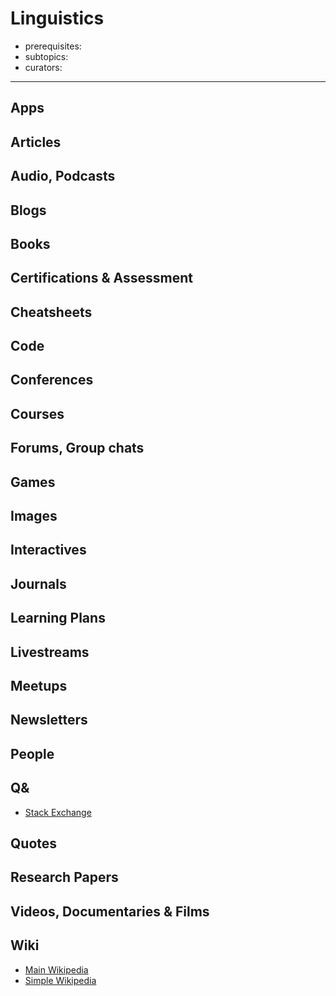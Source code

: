 # Linguistics

- prerequisites:
- subtopics:
- curators:

------

## Apps

## Articles

## Audio, Podcasts

## Blogs

## Books

## Certifications & Assessment

## Cheatsheets

## Code

## Conferences

## Courses

## Forums, Group chats

## Games

## Images

## Interactives

## Journals

## Learning Plans

## Livestreams

## Meetups

## Newsletters

## People

## Q&

- [Stack Exchange](https://linguistics.stackexchange.com)

## Quotes

## Research Papers

## Videos, Documentaries & Films

## Wiki

- [Main Wikipedia](https://en.wikipedia.org/wiki/Linguistics)
- [Simple Wikipedia](https://simple.wikipedia.org/wiki/Linguistics)

